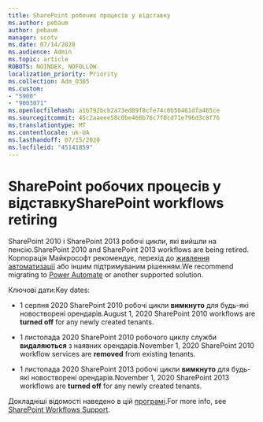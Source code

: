 ```yaml
---
title: SharePoint робочих процесів у відставку
ms.author: pebaum
author: pebaum
manager: scotv
ms.date: 07/14/2020
ms.audience: Admin
ms.topic: article
ROBOTS: NOINDEX, NOFOLLOW
localization_priority: Priority
ms.collection: Adm_O365
ms.custom:
- "5900"
- "9003071"
ms.openlocfilehash: a1b792bcb2a73ed89f8cfe74c0b56461dfa465ce
ms.sourcegitcommit: 45c2aaeee58c0be466b76c7f0cd71e796d3c8f76
ms.translationtype: MT
ms.contentlocale: uk-UA
ms.lasthandoff: 07/15/2020
ms.locfileid: "45141859"
---
```

# <a name="sharepoint-workflows-retiring"></a><span data-ttu-id="b7481-102">SharePoint робочих процесів у відставку</span><span class="sxs-lookup"><span data-stu-id="b7481-102">SharePoint workflows retiring</span></span>

<span data-ttu-id="b7481-103">SharePoint 2010 і SharePoint 2013 робочі цикли, які вийшли на пенсію.</span><span class="sxs-lookup"><span data-stu-id="b7481-103">SharePoint 2010 and SharePoint 2013 workflows are being retired.</span></span> <span data-ttu-id="b7481-104">Корпорація Майкрософт рекомендує, перехід до [живлення автоматизації](https://docs.microsoft.com/power-automate/getting-started) або іншим підтримуваним рішенням.</span><span class="sxs-lookup"><span data-stu-id="b7481-104">We recommend migrating to [Power Automate](https://docs.microsoft.com/power-automate/getting-started) or another supported solution.</span></span> 

<span data-ttu-id="b7481-105">Ключові дати:</span><span class="sxs-lookup"><span data-stu-id="b7481-105">Key dates:</span></span>

- <span data-ttu-id="b7481-106">1 серпня 2020 SharePoint 2010 робочі цикли **вимкнуто** для будь-які новостворені орендарів.</span><span class="sxs-lookup"><span data-stu-id="b7481-106">August 1, 2020 SharePoint 2010 workflows are **turned off** for any newly created tenants.</span></span>

- <span data-ttu-id="b7481-107">1 листопада 2020 SharePoint 2010 робочого циклу служби **видаляються** з наявних орендарів.</span><span class="sxs-lookup"><span data-stu-id="b7481-107">November 1, 2020 SharePoint 2010 workflow services are **removed** from existing tenants.</span></span>

- <span data-ttu-id="b7481-108">1 листопада 2020 SharePoint 2013 робочі цикли **вимкнуто** для будь-які новостворені орендарів.</span><span class="sxs-lookup"><span data-stu-id="b7481-108">November 1, 2020 SharePoint 2013 workflows are **turned off** for any newly created tenants.</span></span>

<span data-ttu-id="b7481-109">Докладніші відомості наведено в цій [програмі](https://aka.ms/sp-workflows-support).</span><span class="sxs-lookup"><span data-stu-id="b7481-109">For more info, see [SharePoint Workflows Support](https://aka.ms/sp-workflows-support).</span></span>